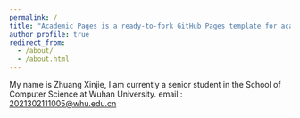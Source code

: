 ```yaml
---
permalink: /
title: "Academic Pages is a ready-to-fork GitHub Pages template for academic personal websites"
author_profile: true
redirect_from: 
  - /about/
  - /about.html
---
```


My name is Zhuang Xinjie, I am currently a senior student in the School of Computer Science at Wuhan University. 
email : 2021302111005@whu.edu.cn
